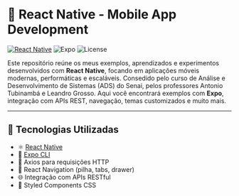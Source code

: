# 📱 React Native - Mobile App Development

[![React Native](https://img.shields.io/badge/React_Native-2025-blue?logo=react)](https://reactnative.dev/)
![Expo](https://img.shields.io/badge/Expo-CLI%20Ready-000020?logo=expo)
![License](https://img.shields.io/badge/license-MIT-green)

Este repositório reúne os meus exemplos, aprendizados e experimentos desenvolvidos com **React Native**, focando em aplicações móveis modernas, performáticas e escaláveis. Consedido pelo curso de Análise e Desenvolvimento de Sistemas (ADS) do Senai, pelos professores Antonio Tubinambá e Leandro Grosso. Aqui você encontrará exemplos com **Expo**, integração com APIs REST, navegação, temas customizados e muito mais.

---

## 🚀 Tecnologias Utilizadas

- ⚛️ [React Native](https://reactnative.dev/)
- 🚀 [Expo CLI](https://expo.dev/)
- 📡 Axios para requisições HTTP
- 📍 React Navigation (pilha, tabs, drawer)
- 🌐 Integração com APIs RESTful
- 🎨 Styled Components CSS
